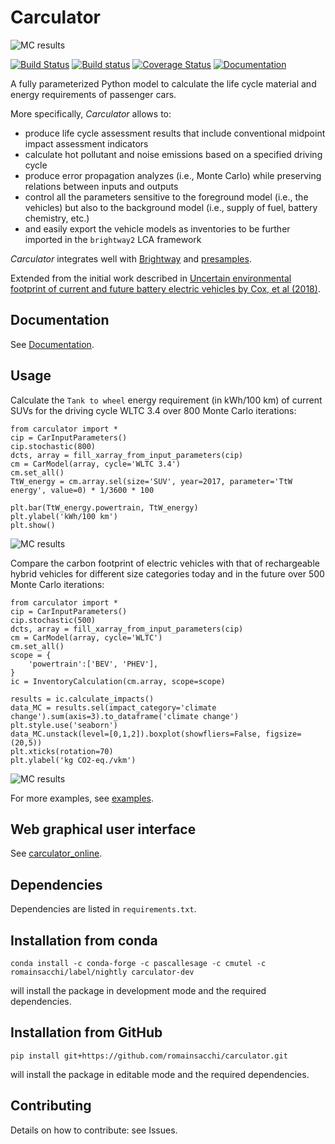 # Carculator

![MC results](https://github.com/romainsacchi/coarse/raw/master/docs/noBackground.svg)

[![Build Status](https://travis-ci.org/romainsacchi/carculator.svg?branch=master)](https://travis-ci.org/romainsacchi/carculator) [![Build status](https://ci.appveyor.com/api/projects/status/github/romainsacchi/coarse?svg=true)](https://ci.appveyor.com/project/romainsacchi/coarse) [![Coverage Status](https://coveralls.io/repos/github/romainsacchi/coarse/badge.svg)](https://coveralls.io/github/romainsacchi/coarse) [![Documentation](https://readthedocs.org/projects/coarse_lci/badge/?version=latest)](https://coarse-lci.readthedocs.io/en/latest/)

A fully parameterized Python model to calculate the life cycle material and energy requirements of passenger cars.

More specifically, *Carculator* allows to:
* produce life cycle assessment results that include conventional midpoint impact assessment indicators
* calculate hot pollutant and noise emissions based on a specified driving cycle
* produce error propagation analyzes (i.e., Monte Carlo) while preserving relations between inputs and outputs
* control all the parameters sensitive to the foreground model (i.e., the vehicles) but also to the background model
(i.e., supply of fuel, battery chemistry, etc.)
* and easily export the vehicle models as inventories to be further imported in the `brightway2` LCA framework

*Carculator* integrates well with [Brightway](https://brightwaylca.org/) and [presamples](https://github.com/PascalLesage/brightway2-presamples).

Extended from the initial work described in [Uncertain environmental footprint of current and future battery electric vehicles by Cox, et al (2018)](https://pubs.acs.org/doi/abs/10.1021/acs.est.8b00261).


## Documentation

See [Documentation](https://coarse-lci.readthedocs.io/en/latest/index.html).

## Usage

Calculate the ``Tank to wheel`` energy requirement (in kWh/100 km) of current SUVs for the driving cycle WLTC 3.4
over 800 Monte Carlo iterations:

    from carculator import *
    cip = CarInputParameters()
    cip.stochastic(800)
    dcts, array = fill_xarray_from_input_parameters(cip)
    cm = CarModel(array, cycle='WLTC 3.4')
    cm.set_all()
    TtW_energy = cm.array.sel(size='SUV', year=2017, parameter='TtW energy', value=0) * 1/3600 * 100

    plt.bar(TtW_energy.powertrain, TtW_energy)
    plt.ylabel('kWh/100 km')
    plt.show()
    
![MC results](https://github.com/romainsacchi/coarse/raw/master/docs/stochastic_example_ttw.png)

Compare the carbon footprint of electric vehicles with that of rechargeable hybrid vehicles for different size categories today and in the future
over 500 Monte Carlo iterations:

    from carculator import *
    cip = CarInputParameters()
    cip.stochastic(500)
    dcts, array = fill_xarray_from_input_parameters(cip)
    cm = CarModel(array, cycle='WLTC')
    cm.set_all()
    scope = {
        'powertrain':['BEV', 'PHEV'],
    }
    ic = InventoryCalculation(cm.array, scope=scope)
    
    results = ic.calculate_impacts()
    data_MC = results.sel(impact_category='climate change').sum(axis=3).to_dataframe('climate change')
    plt.style.use('seaborn')
    data_MC.unstack(level=[0,1,2]).boxplot(showfliers=False, figsize=(20,5))
    plt.xticks(rotation=70)
    plt.ylabel('kg CO2-eq./vkm')
    
![MC results](https://github.com/romainsacchi/coarse/raw/master/docs/example_stochastic_BEV_PHEV.png)

For more examples, see [examples](https://github.com/romainsacchi/carculator/blob/master/examples/Examples.ipynb).

## Web graphical user interface

See [carculator_online](http://carculator.psi.ch).

## Dependencies

Dependencies are listed in `requirements.txt`.

## Installation from conda

    conda install -c conda-forge -c pascallesage -c cmutel -c romainsacchi/label/nightly carculator-dev
    
will install the package in development mode and the required dependencies.

## Installation from GitHub

    pip install git+https://github.com/romainsacchi/carculator.git

will install the package in editable mode and the required dependencies.

## Contributing

Details on how to contribute: see Issues.
